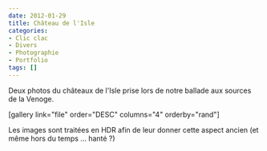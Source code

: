 ```yaml
---
date: 2012-01-29
title: Château de l'Isle
categories:
- Clic clac
- Divers
- Photographie
- Portfolio
tags: []
---
```

Deux photos du châteaux de l'Isle prise lors de notre ballade aux sources de la Venoge. <!--more-->

[gallery link="file" order="DESC" columns="4" orderby="rand"]

Les images sont traitées en HDR afin de leur donner cette aspect ancien (et même hors du temps ... hanté ?)
